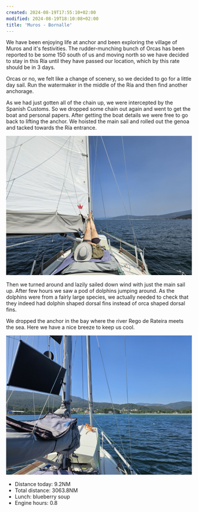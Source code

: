 ```yaml
---
created: 2024-08-19T17:55:10+02:00
modified: 2024-08-19T18:10:08+02:00
title: 'Muros - Bornalle'
---
```


We have been enjoying life at anchor and been exploring the village of Muros and it's festivities. The rudder-munching bunch of Orcas has been reported to be some 150 south of us and moving north so we have decided to stay in this Ría until they have passed our location, which by this rate should be in 3 days.

Orcas or no, we felt like a change of scenery, so we decided to go for a little day sail. Run the watermaker in the middle of the Ría and then find another anchorage. 

As we had just gotten all of the chain up, we were intercepted by the Spanish Customs. So we dropped some chain out again and went to get the boat and personal papers. After getting the boat details we were free to go back to lifting the anchor. We hoisted the main sail and rolled out the genoa and tacked towards the Ría entrance.

![Image](../2024/570cd2350fe111d662527350eb337d42.jpg) 

Then we turned around and lazily sailed down wind with just the main sail up. After few hours we saw a pod of dolphins jumping around. As the dolphins were from a fairly large species, we actually needed to check that they indeed had dolphin shaped dorsal fins instead of orca shaped dorsal fins. 

We dropped the anchor in the bay where the river Rego de Rateira meets the sea. Here we have a nice breeze to keep us cool.

![Image](../2024/66b56ad656c4afe9219f924baea61a7d.jpg) 

* Distance today: 9.2NM
* Total distance: 3063.8NM
* Lunch: blueberry soup
* Engine hours: 0.8
